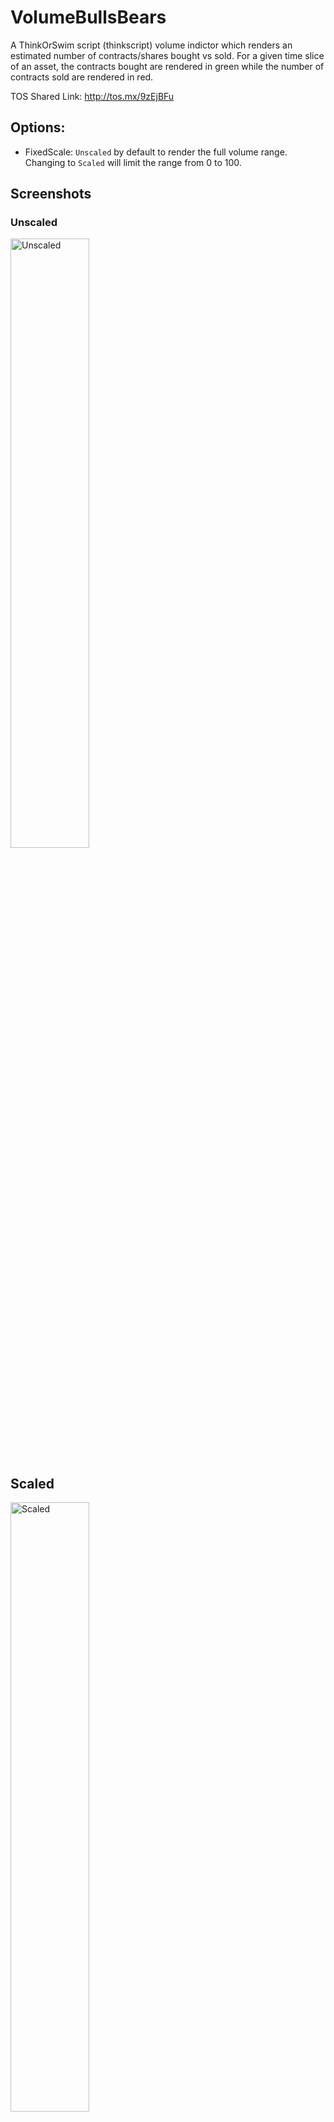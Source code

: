 # VolumeBullsBears

A ThinkOrSwim script (thinkscript) volume indictor which renders an estimated number of contracts/shares bought vs sold. For a given time slice of an asset, the contracts bought are rendered in green while the number of contracts sold are rendered in red.

TOS Shared Link: http://tos.mx/9zEjBFu

## Options:

* FixedScale: `Unscaled` by default to render the full volume range. Changing to `Scaled` will limit the range from 0 to 100.

## Screenshots

### Unscaled

<img alt="Unscaled" src="https://user-images.githubusercontent.com/3299770/86858289-55618480-c0fb-11ea-9414-96ddf88ff74f.png" width="50%"/>

## Scaled

<img alt="Scaled" src="https://user-images.githubusercontent.com/3299770/86858391-8641b980-c0fb-11ea-91c9-ab9ad50389b8.png" width="50%">

